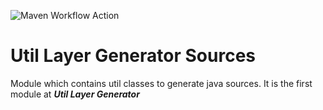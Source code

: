 ![Maven Workflow Action](https://github.com/Ma-Vin/de.ma_vin.util.layerGenerator/actions/workflows/maven.yml/badge.svg?branch=release%2Fv1.1)

# Util Layer Generator Sources
Module which contains util classes to generate java sources.
It is the first module at ***Util Layer Generator***